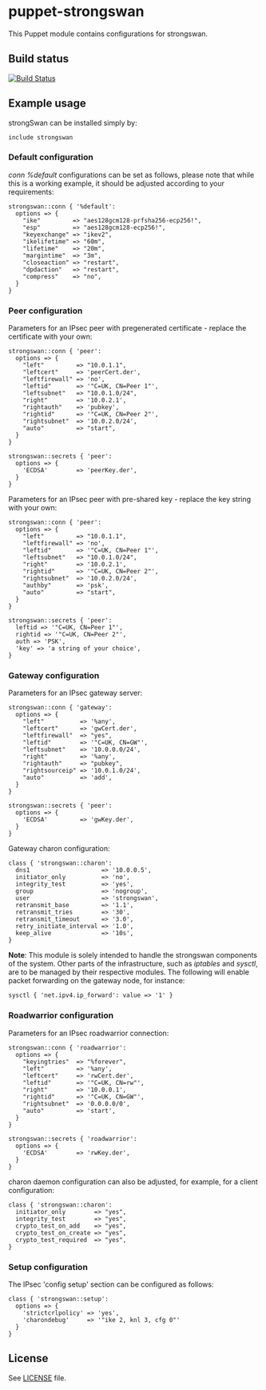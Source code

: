 # puppet-strongswan

This Puppet module contains configurations for strongswan.

## Build status

[![Build Status](https://travis-ci.org/jpds/puppet-strongswan.svg?branch=master)](https://travis-ci.org/jpds/puppet-strongswan)

## Example usage

strongSwan can be installed simply by:

```puppet
include strongswan
```

### Default configuration

*conn %default* configurations can be set as follows, please note that while this is a working example, it should be adjusted according to your requirements:

```puppet
strongswan::conn { '%default':
  options => {
    "ike"         => "aes128gcm128-prfsha256-ecp256!",
    "esp"         => "aes128gcm128-ecp256!",
    "keyexchange" => "ikev2",
    "ikelifetime" => "60m",
    "lifetime"    => "20m",
    "margintime"  => "3m",
    "closeaction" => "restart",
    "dpdaction"   => "restart",
    "compress"    => "no",
  }
}
```

### Peer configuration

Parameters for an IPsec peer with pregenerated certificate - replace the certificate with your own:

```puppet
strongswan::conn { 'peer':
  options => {
    "left"         => "10.0.1.1",
    "leftcert"     => 'peerCert.der',
    "leftfirewall" => 'no',
    "leftid"       => '"C=UK, CN=Peer 1"',
    "leftsubnet"   => "10.0.1.0/24",
    "right"        => '10.0.2.1',
    "rightauth"    => 'pubkey',
    "rightid"      => '"C=UK, CN=Peer 2"',
    "rightsubnet"  => '10.0.2.0/24',
    "auto"         => "start",
  }
}

strongswan::secrets { 'peer':
  options => {
    'ECDSA'        => 'peerKey.der',
  }
}
```

Parameters for an IPsec peer with pre-shared key - replace the key string with your own:

```puppet
strongswan::conn { 'peer':
  options => {
    "left"         => "10.0.1.1",
    "leftfirewall" => 'no',
    "leftid"       => '"C=UK, CN=Peer 1"',
    "leftsubnet"   => "10.0.1.0/24",
    "right"        => '10.0.2.1',
    "rightid"      => '"C=UK, CN=Peer 2"',
    "rightsubnet"  => '10.0.2.0/24',
    "authby"       => 'psk',
    "auto"         => "start",
  }
}

strongswan::secrets { 'peer':
  leftid => '"C=UK, CN=Peer 1"',
  rightid => '"C=UK, CN=Peer 2"',
  auth => 'PSK',
  'key' => 'a string of your choice',
}
```



### Gateway configuration

Parameters for an IPsec gateway server:
```puppet
strongswan::conn { 'gateway':
  options => {
    "left"          => '%any',
    "leftcert"      => 'gwCert.der',
    "leftfirewall"  => "yes",
    "leftid"        => '"C=UK, CN=GW"',
    "leftsubnet"    => '10.0.0.0/24',
    "right"         => '%any',
    "rightauth"     => "pubkey",
    "rightsourceip" => '10.0.1.0/24',
    "auto"          => 'add',
  }
}

strongswan::secrets { 'peer':
  options => {
    'ECDSA'         => 'gwKey.der',
  }
}
```

Gateway charon configuration:

```puppet
class { 'strongswan::charon':
  dns1                    => '10.0.0.5',
  initiator_only          => 'no',
  integrity_test          => 'yes',
  group                   => 'nogroup',
  user                    => 'strongswan',
  retransmit_base         => '1.1',
  retransmit_tries        => '30',
  retransmit_timeout      => '3.0',
  retry_initiate_interval => '1.0',
  keep_alive              => '10s',
}
```

**Note**: This module is solely intended to handle the strongswan components of
the system. Other parts of the infrastructure, such as *iptables* and *sysctl*,
are to be managed by their respective modules. The following will enable packet
forwarding on the gateway node, for instance:

```puppet
sysctl { 'net.ipv4.ip_forward': value => '1' }
```

### Roadwarrior configuration

Parameters for an IPsec roadwarrior connection:

```puppet
strongswan::conn { 'roadwarrior':
  options => {
    "keyingtries"  => "%forever",
    "left"         => '%any',
    "leftcert"     => 'rwCert.der',
    "leftid"       => '"C=UK, CN=rw"',
    "right"        => '10.0.0.1',
    "rightid"      => '"C=UK, CN=GW"',
    "rightsubnet"  => '0.0.0.0/0',
    "auto"         => 'start',
  }
}

strongswan::secrets { 'roadwarrior':
  options => {
    'ECDSA'        => 'rwKey.der',
  }
}
```

charon daemon configuration can also be adjusted, for example, for a client
configuration:

```puppet
class { 'strongswan::charon':
  initiator_only        => "yes",
  integrity_test        => "yes",
  crypto_test_on_add    => "yes",
  crypto_test_on_create => "yes",
  crypto_test_required  => "yes",
}
```

### Setup configuration

The IPsec 'config setup' section can be configured as follows:

```puppet
class { 'strongswan::setup':
  options => {
    'strictcrlpolicy' => 'yes',
    'charondebug'     => '"ike 2, knl 3, cfg 0"'
  }
}
```

## License

See [LICENSE](LICENSE) file.
